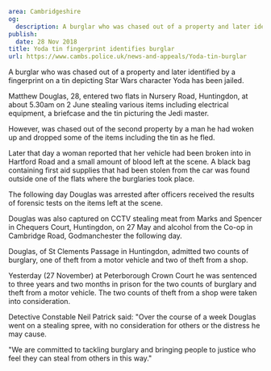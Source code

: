 ```yaml
area: Cambridgeshire
og:
  description: A burglar who was chased out of a property and later identified by a fingerprint on a tin depicting Star Wars character Yoda has been jailed.
publish:
  date: 28 Nov 2018
title: Yoda tin fingerprint identifies burglar
url: https://www.cambs.police.uk/news-and-appeals/Yoda-tin-burglar
```

A burglar who was chased out of a property and later identified by a fingerprint on a tin depicting Star Wars character Yoda has been jailed.

Matthew Douglas, 28, entered two flats in Nursery Road, Huntingdon, at about 5.30am on 2 June stealing various items including electrical equipment, a briefcase and the tin picturing the Jedi master.

However, was chased out of the second property by a man he had woken up and dropped some of the items including the tin as he fled.

Later that day a woman reported that her vehicle had been broken into in Hartford Road and a small amount of blood left at the scene. A black bag containing first aid supplies that had been stolen from the car was found outside one of the flats where the burglaries took place.

The following day Douglas was arrested after officers received the results of forensic tests on the items left at the scene.

Douglas was also captured on CCTV stealing meat from Marks and Spencer in Chequers Court, Huntingdon, on 27 May and alcohol from the Co-op in Cambridge Road, Godmanchester the following day.

Douglas, of St Clements Passage in Huntingdon, admitted two counts of burglary, one of theft from a motor vehicle and two of theft from a shop.

Yesterday (27 November) at Peterborough Crown Court he was sentenced to three years and two months in prison for the two counts of burglary and theft from a motor vehicle. The two counts of theft from a shop were taken into consideration.

Detective Constable Neil Patrick said: "Over the course of a week Douglas went on a stealing spree, with no consideration for others or the distress he may cause.

"We are committed to tackling burglary and bringing people to justice who feel they can steal from others in this way."
